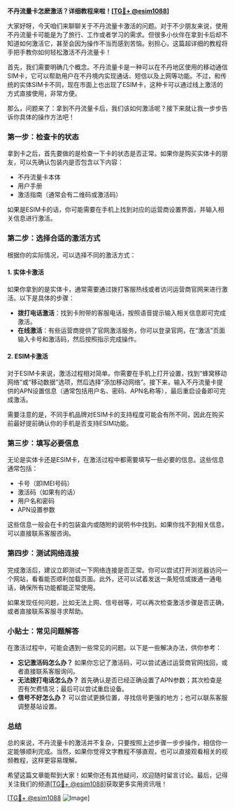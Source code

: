**不丹流量卡怎麽激活？详细教程来啦！[[TG💪+ @esim1088](https://t.me/s/esim1088)]**

大家好呀，今天咱们来聊聊关于不丹流量卡激活的问题。对于不少朋友来说，使用不丹流量卡可能是为了旅行、工作或者学习的需求。但很多小伙伴在拿到卡后却不知道如何激活它，甚至会因为操作不当而感到苦恼。别担心，这篇超详细的教程将手把手教你如何轻松激活不丹流量卡！

首先，我们需要明确几个概念。不丹流量卡是一种可以在不丹地区使用的移动通信SIM卡，它可以帮助用户在不丹境内实现通话、短信以及上网等功能。不过，和传统的实体SIM卡不同，现在市面上也出现了ESIM卡，这种卡可以通过线上激活的方式直接使用，非常方便。

那么，问题来了：拿到不丹流量卡后，我们该如何激活呢？接下来就让我一步步告诉你具体的操作方法吧！

### 第一步：检查卡的状态

拿到卡之后，首先要做的是检查一下卡的状态是否正常。如果你是购买实体卡的朋友，可以先确认包装内是否包含以下内容：
- 不丹流量卡本体
- 用户手册
- 激活指南（通常会有二维码或激活码）

如果是ESIM卡的话，你可能需要在手机上找到对应的运营商设置界面，并输入相关信息进行激活。

### 第二步：选择合适的激活方式

根据你的实际情况，可以选择不同的激活方式：

#### 1. 实体卡激活
如果你拿到的是实体卡，通常需要通过拨打客服热线或者访问运营商官网来进行激活。以下是具体的步骤：
- **拨打电话激活**：找到卡附带的客服电话，按照语音提示输入相关信息即可完成激活。
- **在线激活**：有些运营商提供了官网激活服务，你可以登录官网，在“激活”页面输入卡号和激活码，然后按照指示完成操作。

#### 2. ESIM卡激活
对于ESIM卡来说，激活过程相对简单。你需要在手机上打开设置，找到“蜂窝移动网络”或“移动数据”选项，然后选择“添加移动网络”。接下来，输入不丹流量卡提供的APN设置信息（通常包括用户名、密码、APN名称等），最后重启设备即可完成激活。

需要注意的是，不同手机品牌对ESIM卡的支持程度可能会有所不同，因此在购买前最好提前确认你的手机是否支持ESIM功能。

### 第三步：填写必要信息

无论是实体卡还是ESIM卡，在激活过程中都需要填写一些必要的信息。这些信息通常包括：
- 卡号（即IMEI号码）
- 激活码（如果有的话）
- 用户名和密码
- APN设置参数

这些信息一般会在卡的包装盒内或随附的说明书中找到。如果你找不到相关信息，可以直接联系客服咨询。

### 第四步：测试网络连接

完成激活后，建议立即测试一下网络连接是否正常。你可以尝试打开浏览器访问一个网站，看看能否顺利加载页面。此外，还可以试着发送一条短信或拨通一通电话，确保所有功能都能正常使用。

如果发现任何问题，比如无法上网、信号弱等，可以再次检查激活步骤是否正确，或者直接联系客服寻求帮助。

### 小贴士：常见问题解答

在激活过程中，可能会遇到一些常见的问题。以下是一些解决办法，供你参考：
- **忘记激活码怎么办？** 如果你忘记了激活码，可以尝试通过运营商官网找回，或者直接联系客服询问。
- **无法拨打电话怎么办？** 首先确认是否已经正确设置了APN参数；其次检查是否有欠费情况；最后可以尝试重启设备。
- **信号不好怎么办？** 可以尝试更换位置，寻找信号更强的地方；也可以联系客服调整基站设置。

### 总结

总的来说，不丹流量卡的激活并不复杂，只要按照上述步骤一步步操作，相信你一定能够顺利完成。当然，如果你觉得文字教程不够直观，也可以直接观看相关的视频教程，这样更容易理解。

希望这篇文章能帮到大家！如果你还有其他疑问，欢迎随时留言讨论。最后，记得关注我们的频道[[TG💪+ @esim1088](https://t.me/s/esim1088)]获取更多实用资讯哦！

[[TG💪+ @esim1088](https://t.me/s/esim1088) ![Image](https://i.postimg.cc/4NQfJmqS/Snipaste-2025-05-13-00-14-12.png)]